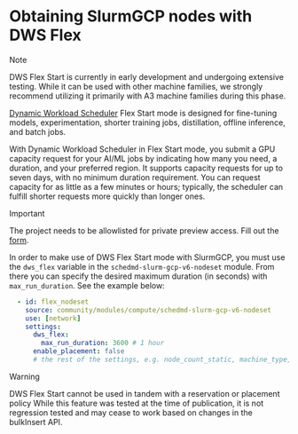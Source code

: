 # Obtaining SlurmGCP nodes with DWS Flex

> [!NOTE]
> DWS Flex Start is currently in early development and undergoing extensive testing. While it
> can be used with other machine families, we strongly recommend utilizing it primarily with
> A3 machine families during this phase.

[Dynamic Workload Scheduler](https://cloud.google.com/blog/products/compute/introducing-dynamic-workload-scheduler) Flex Start mode is designed for fine-tuning models, experimentation, shorter training jobs, distillation, offline inference, and batch jobs.

With Dynamic Workload Scheduler in Flex Start mode, you submit a GPU capacity request for your AI/ML jobs by indicating how many you need, a duration, and your preferred region. It supports capacity requests for up to seven days, with no minimum duration requirement. You can request capacity for as little as a few minutes or hours; typically, the scheduler can fulfill shorter requests more quickly than longer ones.

> [!IMPORTANT]  
> The project needs to be allowlisted for private preview access.
> Fill out the [form](https://docs.google.com/forms/d/1etaaXMW9jJUTTxfUC7TIIMttLWT5H-3Q8_3-sG6vwKk/edit).

In order to make use of DWS Flex Start mode with SlurmGCP, you must use the `dws_flex` variable in the `schedmd-slurm-gcp-v6-nodeset` module. From there you can specify the desired maximum duration (in seconds) with `max_run_duration`. See the example below:

```yaml
  - id: flex_nodeset
    source: community/modules/compute/schedmd-slurm-gcp-v6-nodeset
    use: [network]
    settings:
      dws_flex:
        max_run_duration: 3600 # 1 hour
      enable_placement: false
      # the rest of the settings, e.g. node_count_static, machine_type, additional_disks, etc.
```

> [!WARNING]
> DWS Flex Start cannot be used in tandem with a reservation or placement policy
> While this feature was tested at the time of publication, it is not regression tested and may cease to work based on changes in the bulkInsert API.
